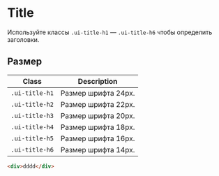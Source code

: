 <!--
core/layout/title|1
-->

# Title

Используйте классы `.ui-title-h1` — `.ui-title-h6` чтобы определить заголовки.

## Размер

|      Class     |     Description     |
|----------------|---------------------|
| `.ui-title-h1` | Размер шрифта 24px. |
| `.ui-title-h2` | Размер шрифта 22px. |
| `.ui-title-h3` | Размер шрифта 20px. |
| `.ui-title-h4` | Размер шрифта 18px. |
| `.ui-title-h5` | Размер шрифта 16px. |
| `.ui-title-h6` | Размер шрифта 14px. |

``` html
<div>dddd</div>
```
